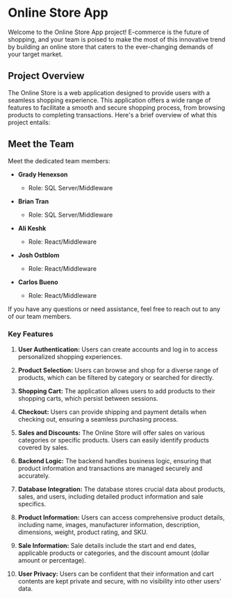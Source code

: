 # Online Store App

Welcome to the Online Store App project! E-commerce is the future of shopping, and your team is poised to make the most of this innovative trend by building an online store that caters to the ever-changing demands of your target market.

## Project Overview

The Online Store is a web application designed to provide users with a seamless shopping experience. This application offers a wide range of features to facilitate a smooth and secure shopping process, from browsing products to completing transactions. Here's a brief overview of what this project entails:

## Meet the Team

Meet the dedicated team members:

- **Grady Henexson**
  - Role: SQL Server/Middleware

- **Brian Tran**
  - Role: SQL Server/Middleware

- **Ali Keshk**
  - Role: React/Middleware

- **Josh Ostblom**
  - Role: React/Middleware

- **Carlos Bueno**
  - Role: React/Middleware

If you have any questions or need assistance, feel free to reach out to any of our team members.

### Key Features

1. **User Authentication:** Users can create accounts and log in to access personalized shopping experiences.

2. **Product Selection:** Users can browse and shop for a diverse range of products, which can be filtered by category or searched for directly.

3. **Shopping Cart:** The application allows users to add products to their shopping carts, which persist between sessions.

4. **Checkout:** Users can provide shipping and payment details when checking out, ensuring a seamless purchasing process.

5. **Sales and Discounts:** The Online Store will offer sales on various categories or specific products. Users can easily identify products covered by sales.

6. **Backend Logic:** The backend handles business logic, ensuring that product information and transactions are managed securely and accurately.

7. **Database Integration:** The database stores crucial data about products, sales, and users, including detailed product information and sale specifics.

8. **Product Information:** Users can access comprehensive product details, including name, images, manufacturer information, description, dimensions, weight, product rating, and SKU.

9. **Sale Information:** Sale details include the start and end dates, applicable products or categories, and the discount amount (dollar amount or percentage).

10. **User Privacy:** Users can be confident that their information and cart contents are kept private and secure, with no visibility into other users' data.
